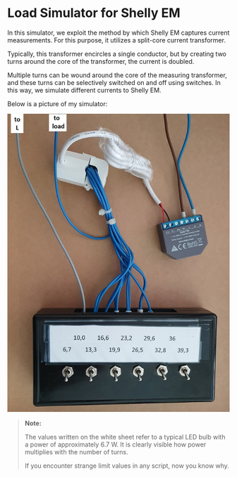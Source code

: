 # Load Simulator for Shelly EM

In this simulator, we exploit the method by which Shelly EM captures current measurements. For this purpose, it utilizes a split-core current transformer.

Typically, this transformer encircles a single conductor, but by creating two turns around the core of the transformer, the current is doubled.

Multiple turns can be wound around the core of the measuring transformer, and these turns can be selectively switched on and off using switches. In this way, we simulate different currents to Shelly EM.

Below is a picture of my simulator:

![load-simulator](img/load-simulator.jpg)

>**Note:**
>
>The values written on the white sheet refer to a typical LED bulb with a power of approximately 6.7 W. It is clearly visible how power multiplies with the number of turns.
>
>If you encounter strange limit values in any script, now you know why.